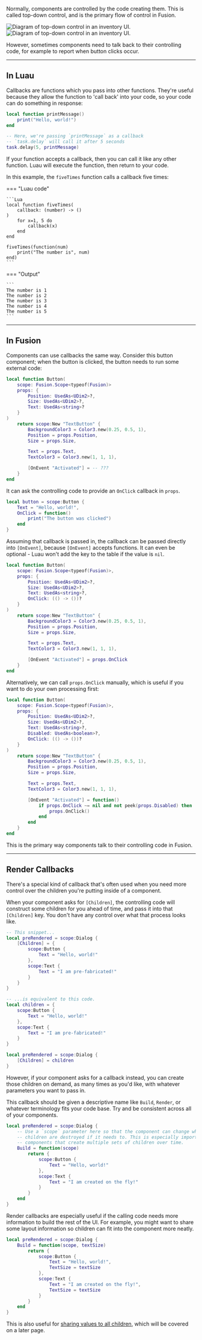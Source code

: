 Normally, components are controlled by the code creating them. This is called
top-down control, and is the primary flow of control in Fusion.

![Diagram of top-down control in an inventory UI.](Top-Down-Control-Dark.svg#only-dark)
![Diagram of top-down control in an inventory UI.](Top-Down-Control-Light.svg#only-light)

However, sometimes components need to talk back to their controlling code, for
example to report when button clicks occur.

-----

## In Luau

Callbacks are functions which you pass into other functions. They're useful
because they allow the function to 'call back' into your code, so your code can
do something in response:

```Lua
local function printMessage()
    print("Hello, world!")
end

-- Here, we're passing `printMessage` as a callback
-- `task.delay` will call it after 5 seconds
task.delay(5, printMessage)
```

If your function accepts a callback, then you can call it like any other
function. Luau will execute the function, then return to your code.

In this example, the `fiveTimes` function calls a callback five times:

=== "Luau code"

    ```Lua
    local function fiveTimes(
		callback: (number) -> ()
	)
        for x=1, 5 do
            callback(x)
        end
    end

    fiveTimes(function(num)
        print("The number is", num)
    end)
    ```

=== "Output"

    ```
    The number is 1
    The number is 2
    The number is 3
    The number is 4
    The number is 5
    ```

-----

## In Fusion

Components can use callbacks the same way. Consider this button component; when
the button is clicked, the button needs to run some external code:

```Lua hl_lines="17"
local function Button(
	scope: Fusion.Scope<typeof(Fusion)>
	props: {
		Position: UsedAs<UDim2>?,
		Size: UsedAs<UDim2>?,
		Text: UsedAs<string>?
	}
)
    return scope:New "TextButton" {
        BackgroundColor3 = Color3.new(0.25, 0.5, 1),
        Position = props.Position,
        Size = props.Size,

        Text = props.Text,
        TextColor3 = Color3.new(1, 1, 1),

        [OnEvent "Activated"] = -- ???
    }
end
```

It can ask the controlling code to provide an `OnClick` callback in `props`.

```Lua
local button = scope:Button {
    Text = "Hello, world!",
    OnClick = function()
        print("The button was clicked")
    end
}
```

Assuming that callback is passed in, the callback can be passed directly into
`[OnEvent]`, because `[OnEvent]` accepts functions. It can even be optional -
Luau won't add the key to the table if the value is `nil`.

```Lua hl_lines="7 18"
local function Button(
	scope: Fusion.Scope<typeof(Fusion)>,
	props: {
		Position: UsedAs<UDim2>?,
		Size: UsedAs<UDim2>?,
		Text: UsedAs<string>?,
		OnClick: (() -> ())?
	}
)
    return scope:New "TextButton" {
        BackgroundColor3 = Color3.new(0.25, 0.5, 1),
        Position = props.Position,
        Size = props.Size,

        Text = props.Text,
        TextColor3 = Color3.new(1, 1, 1),

        [OnEvent "Activated"] = props.OnClick
    }
end
```

Alternatively, we can call `props.OnClick` manually, which is useful if you want
to do your own processing first:

```Lua hl_lines="19-23"
local function Button(
	scope: Fusion.Scope<typeof(Fusion)>,
	props: {
		Position: UsedAs<UDim2>?,
		Size: UsedAs<UDim2>?,
		Text: UsedAs<string>?,
		Disabled: UsedAs<boolean>?,
		OnClick: (() -> ())?
	}
)
    return scope:New "TextButton" {
        BackgroundColor3 = Color3.new(0.25, 0.5, 1),
        Position = props.Position,
        Size = props.Size,

        Text = props.Text,
        TextColor3 = Color3.new(1, 1, 1),

        [OnEvent "Activated"] = function()
            if props.OnClick ~= nil and not peek(props.Disabled) then
                props.OnClick()
            end
        end
    }
end
```

This is the primary way components talk to their controlling code in Fusion.

-----

## Render Callbacks

There's a special kind of callback that's often used when you need more control
over the children you're putting inside of a component.

When your component asks for `[Children]`, the controlling code will construct
some children for you ahead of time, and pass it into that `[Children]` key. You
don't have any control over what that process looks like.

```Lua
-- This snippet...
local preRendered = scope:Dialog {
	[Children] = {
		scope:Button {
			Text = "Hello, world!" 
		},
		scope:Text {
			Text = "I am pre-fabricated!" 
		}
	}
}

-- ...is equivalent to this code.
local children = {
	scope:Button {
		Text = "Hello, world!" 
	},
	scope:Text {
		Text = "I am pre-fabricated!" 
	}
}

local preRendered = scope:Dialog {
	[Children] = children
}
```

However, if your component asks for a callback instead, you can create those
children on demand, as many times as you'd like, with whatever parameters you
want to pass in.

This callback should be given a descriptive name like `Build`, `Render`, or
whatever terminology fits your code base. Try and be consistent across all of
your components.

```Lua
local preRendered = scope:Dialog {
	-- Use a `scope` parameter here so that the component can change when these
	-- children are destroyed if it needs to. This is especially important for
	-- components that create multiple sets of children over time.
	Build = function(scope)
		return {
			scope:Button {
				Text = "Hello, world!" 
			},
			scope:Text {
				Text = "I am created on the fly!" 
			}
		}
	end
}
```

Render callbacks are especially useful if the calling code needs more
information to build the rest of the UI. For example, you might want to share
some layout information so children can fit into the component more neatly.

```Lua hl_lines="2 6 10"
local preRendered = scope:Dialog {
	Build = function(scope, textSize)
		return {
			scope:Button {
				Text = "Hello, world!",
				TextSize = textSize
			},
			scope:Text {
				Text = "I am created on the fly!",
				TextSize = textSize
			}
		}
	end
}
```

This is also useful for [sharing values to all children](../sharing-values),
which will be covered on a later page.
